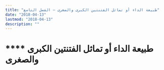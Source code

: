 ```yaml
---
title: "طبيعة الداء أو تماثل الفتنتين الكبرى والصغرى – الفصل التاسع"
date: "2018-04-13"
lastmod: "2018-04-13"
description: ""
---
```

# **** **طبيعة الداء** **أو تماثل الفتنتين الكبرى والصغرى**

###